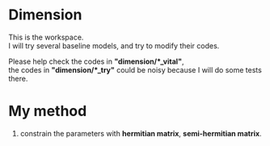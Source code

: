 # Dimension
This is the workspace.  
I will try several baseline models, and try to modify their codes.

Please help check the codes in **"dimension/*_vital"**,  
the codes in **"dimension/*_try"** could be noisy because I will do some tests there.

# My method
1. constrain the parameters with **hermitian matrix**, **semi-hermitian matrix**.

